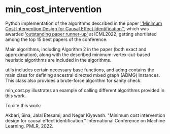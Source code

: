 # min_cost_intervention
Python implementation of the algorithms described in the paper [''Minimum Cost Intervention Design for Causal Effect Identification''](https://proceedings.mlr.press/v162/akbari22a.html), which was awarded ['outstanding paper runner-up'](https://icml.cc/virtual/2022/oral/17380) at ICML2022, getting shortlisted among the top 15 best papers of the conference.

Main algorithms, including Algorithm 2 in the paper (both exact and approximation), along with the described minimum-vertex-cut-based heuristic algorithms are included in the algorithms.

utils includes certain necessary base functions, and admg contains the main class for defining ancestral directed mixed graph (ADMG) instances. This class also provides a brute-force algorithm for sanity check.

min_cost.py illustrates an example of calling different algorithms provided in this work.

To cite this work:

Akbari, Sina, Jalal Etesami, and Negar Kiyavash. "Minimum cost intervention design for causal effect identification." International Conference on Machine Learning. PMLR, 2022.

